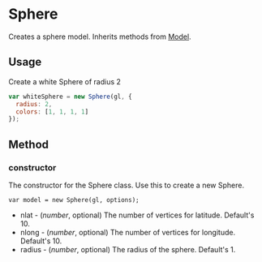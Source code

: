# Sphere

Creates a sphere model. Inherits methods from [Model](/docs/api-reference/core/model).

## Usage

Create a white Sphere of radius 2
```js
var whiteSphere = new Sphere(gl, {
  radius: 2,
  colors: [1, 1, 1, 1]
});
```

## Method

### constructor

The constructor for the Sphere class. Use this to create a new Sphere.

`var model = new Sphere(gl, options);`

* nlat - (*number*, optional) The number of vertices for latitude. Default's 10.
* nlong - (*number*, optional) The number of vertices for longitude. Default's 10.
* radius - (*number*, optional) The radius of the sphere. Default's 1.
